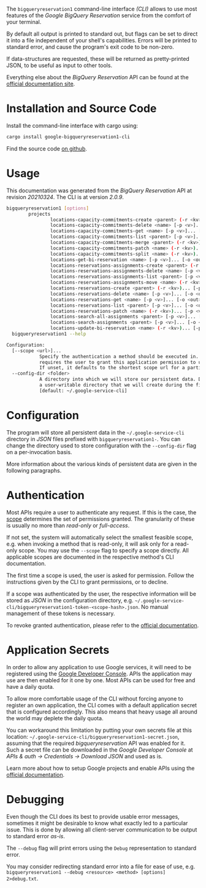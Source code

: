 <!---
DO NOT EDIT !
This file was generated automatically from 'src/mako/cli/README.md.mako'
DO NOT EDIT !
-->
The `bigqueryreservation1` command-line interface *(CLI)* allows to use most features of the *Google BigQuery Reservation* service from the comfort of your terminal.

By default all output is printed to standard out, but flags can be set to direct it into a file independent of your shell's
capabilities. Errors will be printed to standard error, and cause the program's exit code to be non-zero.

If data-structures are requested, these will be returned as pretty-printed JSON, to be useful as input to other tools.

Everything else about the *BigQuery Reservation* API can be found at the
[official documentation site](https://cloud.google.com/bigquery/).

# Installation and Source Code

Install the command-line interface with cargo using:

```bash
cargo install google-bigqueryreservation1-cli
```

Find the source code [on github](https://github.com/Byron/google-apis-rs/tree/main/gen/bigqueryreservation1-cli).

# Usage

This documentation was generated from the *BigQuery Reservation* API at revision *20210324*. The CLI is at version *2.0.9*.

```bash
bigqueryreservation1 [options]
        projects
                locations-capacity-commitments-create <parent> (-r <kv>)... [-p <v>]... [-o <out>]
                locations-capacity-commitments-delete <name> [-p <v>]... [-o <out>]
                locations-capacity-commitments-get <name> [-p <v>]... [-o <out>]
                locations-capacity-commitments-list <parent> [-p <v>]... [-o <out>]
                locations-capacity-commitments-merge <parent> (-r <kv>)... [-p <v>]... [-o <out>]
                locations-capacity-commitments-patch <name> (-r <kv>)... [-p <v>]... [-o <out>]
                locations-capacity-commitments-split <name> (-r <kv>)... [-p <v>]... [-o <out>]
                locations-get-bi-reservation <name> [-p <v>]... [-o <out>]
                locations-reservations-assignments-create <parent> (-r <kv>)... [-p <v>]... [-o <out>]
                locations-reservations-assignments-delete <name> [-p <v>]... [-o <out>]
                locations-reservations-assignments-list <parent> [-p <v>]... [-o <out>]
                locations-reservations-assignments-move <name> (-r <kv>)... [-p <v>]... [-o <out>]
                locations-reservations-create <parent> (-r <kv>)... [-p <v>]... [-o <out>]
                locations-reservations-delete <name> [-p <v>]... [-o <out>]
                locations-reservations-get <name> [-p <v>]... [-o <out>]
                locations-reservations-list <parent> [-p <v>]... [-o <out>]
                locations-reservations-patch <name> (-r <kv>)... [-p <v>]... [-o <out>]
                locations-search-all-assignments <parent> [-p <v>]... [-o <out>]
                locations-search-assignments <parent> [-p <v>]... [-o <out>]
                locations-update-bi-reservation <name> (-r <kv>)... [-p <v>]... [-o <out>]
  bigqueryreservation1 --help

Configuration:
  [--scope <url>]...
            Specify the authentication a method should be executed in. Each scope
            requires the user to grant this application permission to use it.
            If unset, it defaults to the shortest scope url for a particular method.
  --config-dir <folder>
            A directory into which we will store our persistent data. Defaults to
            a user-writable directory that we will create during the first invocation.
            [default: ~/.google-service-cli]

```

# Configuration

The program will store all persistent data in the `~/.google-service-cli` directory in *JSON* files prefixed with `bigqueryreservation1-`.  You can change the directory used to store configuration with the `--config-dir` flag on a per-invocation basis.

More information about the various kinds of persistent data are given in the following paragraphs.

# Authentication

Most APIs require a user to authenticate any request. If this is the case, the [scope][scopes] determines the 
set of permissions granted. The granularity of these is usually no more than *read-only* or *full-access*.

If not set, the system will automatically select the smallest feasible scope, e.g. when invoking a
method that is read-only, it will ask only for a read-only scope. 
You may use the `--scope` flag to specify a scope directly. 
All applicable scopes are documented in the respective method's CLI documentation.

The first time a scope is used, the user is asked for permission. Follow the instructions given 
by the CLI to grant permissions, or to decline.

If a scope was authenticated by the user, the respective information will be stored as *JSON* in the configuration
directory, e.g. `~/.google-service-cli/bigqueryreservation1-token-<scope-hash>.json`. No manual management of these tokens
is necessary.

To revoke granted authentication, please refer to the [official documentation][revoke-access].

# Application Secrets

In order to allow any application to use Google services, it will need to be registered using the 
[Google Developer Console][google-dev-console]. APIs the application may use are then enabled for it
one by one. Most APIs can be used for free and have a daily quota.

To allow more comfortable usage of the CLI without forcing anyone to register an own application, the CLI
comes with a default application secret that is configured accordingly. This also means that heavy usage
all around the world may deplete the daily quota.

You can workaround this limitation by putting your own secrets file at this location: 
`~/.google-service-cli/bigqueryreservation1-secret.json`, assuming that the required *bigqueryreservation* API 
was enabled for it. Such a secret file can be downloaded in the *Google Developer Console* at 
*APIs & auth -> Credentials -> Download JSON* and used as is.

Learn more about how to setup Google projects and enable APIs using the [official documentation][google-project-new].


# Debugging

Even though the CLI does its best to provide usable error messages, sometimes it might be desirable to know
what exactly led to a particular issue. This is done by allowing all client-server communication to be 
output to standard error *as-is*.

The `--debug` flag will print errors using the `Debug` representation to standard error.

You may consider redirecting standard error into a file for ease of use, e.g. `bigqueryreservation1 --debug <resource> <method> [options] 2>debug.txt`.


[scopes]: https://developers.google.com/+/api/oauth#scopes
[revoke-access]: http://webapps.stackexchange.com/a/30849
[google-dev-console]: https://console.developers.google.com/
[google-project-new]: https://developers.google.com/console/help/new/